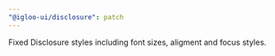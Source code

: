 ```yaml
---
"@igloo-ui/disclosure": patch
---
```


Fixed Disclosure styles including font sizes, aligment and focus styles.
